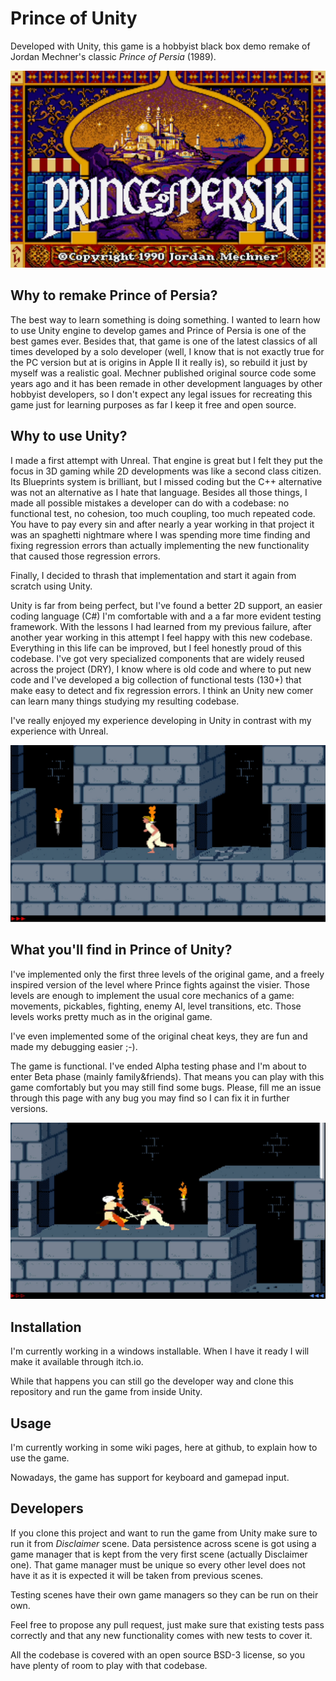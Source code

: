 ﻿# Prince of Unity

Developed with Unity, this game is a hobbyist black box demo remake of Jordan Mechner's 
classic *Prince of Persia* (1989).

![Prince of Persia main title](Screenshots/Main_title.png)

## Why to remake Prince of Persia?

The best way to learn something is doing something. I wanted to learn how to use Unity 
engine to develop games and Prince of Persia is one of the best games ever. Besides that, 
that game is one of the latest classics of all times developed by a solo developer (well, 
I know that is not exactly true for the PC version but at is origins in Apple II it really 
is), so rebuild it just by myself was a realistic goal. Mechner published original source 
code some years ago and it has been remade in other development languages by other hobbyist
developers, so I don't expect any legal issues for recreating this game just for 
learning purposes as far I keep it free and open source.

## Why to use Unity?

I made a first attempt with Unreal. That engine is great but I felt they put the focus in 3D 
gaming while 2D developments was like a second class citizen. Its Blueprints system is brilliant, 
but I missed coding but the C++ alternative was not an alternative as I hate that language. Besides 
all those things, I made all possible mistakes a developer can do with a codebase: no functional test,
no cohesion, too much coupling, too much repeated code. You have to pay every sin and after nearly a 
year working in that project it was an spaghetti nightmare where I was spending more time finding 
and fixing regression errors than actually implementing the new functionality that caused those 
regression errors.

Finally, I decided to thrash that implementation and start it again from scratch using Unity.

Unity is far from being perfect, but I've found a better 2D support, an easier coding language (C#) 
I'm comfortable with and a a far more evident testing framework. With the lessons I had learned from 
my previous failure, after another year working in this attempt I feel happy with this new codebase.
Everything in this life can be improved, but I feel honestly proud of this codebase. I've got very 
specialized components that are widely reused across the project (DRY), I know where is old code and 
where to put new code and I've developed a big collection of functional tests (130+) that make easy 
to detect and fix regression errors. I think an Unity new comer can learn many things studying my 
resulting codebase.

I've really enjoyed my experience developing in Unity in contrast with my experience with Unreal.

![Prince running](Screenshots/Level_1_screenshot_1.png)

## What you'll find in Prince of Unity?

I've implemented only the first three levels of the original game, and a freely inspired
version of the level where Prince fights against the visier. Those levels are enough to 
implement the usual core mechanics of a game: movements, pickables, fighting, enemy AI, 
level transitions, etc. Those levels works pretty much as in the original game.

I've even implemented some of the original cheat keys, they are fun and made my debugging easier ;-).

The game is functional. I've ended Alpha testing phase and I'm about to enter Beta phase (mainly 
family&friends). That means you can play with this game comfortably but you may still find some 
bugs. Please, fill me an issue through this page with any bug you may find so I can fix it in 
further versions.

![Prince fighting](Screenshots/Level_2_screenshot_1.png)

## Installation

I'm currently working in a windows installable. When I have it ready I will make it available
through itch.io.

While that happens you can still go the developer way and clone this repository and run 
the game from inside Unity.

## Usage

I'm currently working in some wiki pages, here at github, to explain how to use the game.

Nowadays, the game has support for keyboard and gamepad input.

## Developers

If you clone this project and want to run the game from Unity make sure to run it
from *Disclaimer* scene. Data persistence across scene is got using a game manager that 
is kept from the very first scene (actually Disclaimer one). That game manager must be unique
so every other level does not have it as it is expected it will be taken from previous scenes.

Testing scenes have their own game managers so they can be run on their own.

Feel free to propose any pull request, just make sure that existing tests pass correctly and 
that any new functionality comes with new tests to cover it.

All the codebase is covered with an open source BSD-3 license, so you have plenty of room to 
play with that codebase. 